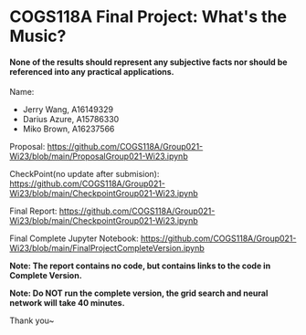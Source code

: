 # COGS118A Final Project: What's the Music?

#### None of the results should represent any subjective facts nor should be referenced into any practical applications.

Name: 
- Jerry Wang, A16149329
- Darius Azure, A15786330
- Miko Brown, A16237566

Proposal: https://github.com/COGS118A/Group021-Wi23/blob/main/ProposalGroup021-Wi23.ipynb

CheckPoint(no update after submision): https://github.com/COGS118A/Group021-Wi23/blob/main/CheckpointGroup021-Wi23.ipynb

Final Report: https://github.com/COGS118A/Group021-Wi23/blob/main/CheckpointGroup021-Wi23.ipynb

Final Complete Jupyter Notebook: https://github.com/COGS118A/Group021-Wi23/blob/main/FinalProjectCompleteVersion.ipynb

**Note: The report contains no code, but contains links to the code in Complete Version.**

**Note: Do NOT run the complete version, the grid search and neural network will take 40 minutes.**

Thank you~
